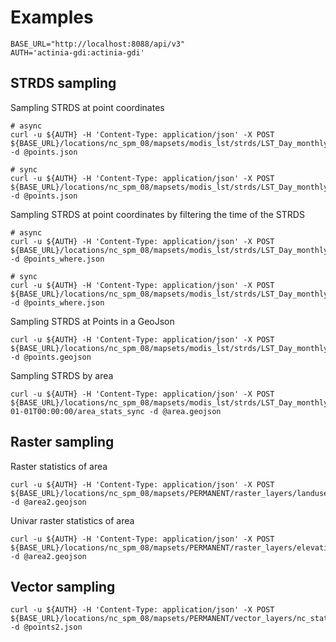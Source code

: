 # Examples
```
BASE_URL="http://localhost:8088/api/v3"
AUTH='actinia-gdi:actinia-gdi'
```

## STRDS sampling

Sampling STRDS at point coordinates
```
# async
curl -u ${AUTH} -H 'Content-Type: application/json' -X POST ${BASE_URL}/locations/nc_spm_08/mapsets/modis_lst/strds/LST_Day_monthly/sampling_async -d @points.json

# sync
curl -u ${AUTH} -H 'Content-Type: application/json' -X POST ${BASE_URL}/locations/nc_spm_08/mapsets/modis_lst/strds/LST_Day_monthly/sampling_sync -d @points.json
```

Sampling STRDS at point coordinates by filtering the time of the STRDS
```
# async
curl -u ${AUTH} -H 'Content-Type: application/json' -X POST ${BASE_URL}/locations/nc_spm_08/mapsets/modis_lst/strds/LST_Day_monthly/sampling_async -d @points_where.json

# sync
curl -u ${AUTH} -H 'Content-Type: application/json' -X POST ${BASE_URL}/locations/nc_spm_08/mapsets/modis_lst/strds/LST_Day_monthly/sampling_sync -d @points_where.json
```

Sampling STRDS at Points in a GeoJson
```
curl -u ${AUTH} -H 'Content-Type: application/json' -X POST ${BASE_URL}/locations/nc_spm_08/mapsets/modis_lst/strds/LST_Day_monthly/sampling_sync_geojson -d @points.geojson
```

Sampling STRDS by area
```
curl -u ${AUTH} -H 'Content-Type: application/json' -X POST ${BASE_URL}/locations/nc_spm_08/mapsets/modis_lst/strds/LST_Day_monthly/timestamp/2016-01-01T00:00:00/area_stats_sync -d @area.geojson
```

## Raster sampling
Raster statistics of area
```
curl -u ${AUTH} -H 'Content-Type: application/json' -X POST ${BASE_URL}/locations/nc_spm_08/mapsets/PERMANENT/raster_layers/landuse96_28m/area_stats_sync -d @area2.geojson
```

Univar raster statistics of area
```
curl -u ${AUTH} -H 'Content-Type: application/json' -X POST ${BASE_URL}/locations/nc_spm_08/mapsets/PERMANENT/raster_layers/elevation/area_stats_univar_sync -d @area2.geojson
```


## Vector sampling
```
curl -u ${AUTH} -H 'Content-Type: application/json' -X POST ${BASE_URL}/locations/nc_spm_08/mapsets/PERMANENT/vector_layers/nc_state/sampling_async -d @points2.json
```
